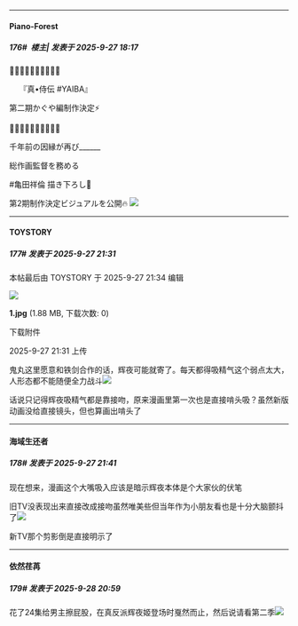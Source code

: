 ﻿
*****

####  Piano-Forest  
##### 176#         楼主| 发表于 2025-9-27 18:17

🔻🔺🔻🔺🔻🔺🔻🔺🔻🔺

　 『真•侍伝 #YAIBA』

第二期かぐや編制作決定⚡️

🔺🔻🔺🔻🔺🔻🔺🔻🔺🔻

千年前の因縁が再び______

総作画監督を務める

#亀田祥倫 描き下ろし🎨

第2期制作決定ビジュアルを公開🔥
<img src="https://p.sda1.dev/27/e861e29ef9df025f03f1568c27afc946/20250927_181414.jpg" referrerpolicy="no-referrer">


*****

####  TOYSTORY  
##### 177#       发表于 2025-9-27 21:31

 本帖最后由 TOYSTORY 于 2025-9-27 21:34 编辑 

<img src="https://img.stage1st.com/forum/202509/27/213146lqqviqvck455v5q1.jpg" referrerpolicy="no-referrer">

<strong>1.jpg</strong> (1.88 MB, 下载次数: 0)

下载附件

2025-9-27 21:31 上传

鬼丸这里愿意和铁剑合作的话，辉夜可能就寄了。每天都得吸精气这个弱点太大，人形态都不能随便全力战斗<img src="https://static.stage1st.com/image/smiley/face2017/067.png" referrerpolicy="no-referrer">

话说只记得辉夜吸精气都是靠接吻，原来漫画里第一次也是直接啃头吸？虽然新版动画没给直接镜头，但也算画出啃头了


*****

####  海域生还者  
##### 178#       发表于 2025-9-27 21:41

现在想来，漫画这个大嘴吸入应该是暗示辉夜本体是个大家伙的伏笔

旧TV没表现出来直接改成接吻虽然唯美些但当年作为小朋友看也是十分大脑颤抖了<img src="https://static.stage1st.com/image/smiley/face2017/047.png" referrerpolicy="no-referrer">

新TV那个剪影倒是直接明示了


*****

####  依然荏苒  
##### 179#       发表于 2025-9-28 20:59

花了24集给男主擦屁股，在真反派辉夜姬登场时戛然而止，然后说请看第二季<img src="https://static.stage1st.com/image/smiley/face2017/050.png" referrerpolicy="no-referrer">

